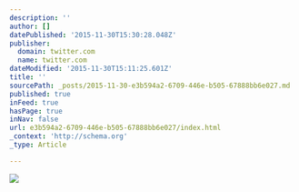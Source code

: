 ```yaml
---
description: ''
author: []
datePublished: '2015-11-30T15:30:28.048Z'
publisher:
  domain: twitter.com
  name: twitter.com
dateModified: '2015-11-30T15:11:25.601Z'
title: ''
sourcePath: _posts/2015-11-30-e3b594a2-6709-446e-b505-67888bb6e027.md
published: true
inFeed: true
hasPage: true
inNav: false
url: e3b594a2-6709-446e-b505-67888bb6e027/index.html
_context: 'http://schema.org'
_type: Article

---
```

![](https://pbs.twimg.com/media/CVEV7txWoAAOQ-d.png)